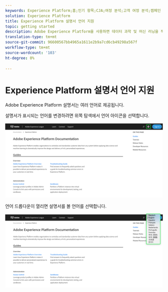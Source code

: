 ```yaml
---
keywords: Experience Platform;홈;인기 항목;CJA;여정 분석;고객 여정 분석;캠페인 통합 운영;고객 여정;여정;여정 통합 운영;기능;지역
solution: Experience Platform
title: Experience Platform 설명서 언어 지원
topic: getting started
description: Adobe Experience Platform을 사용하면 데이터 과학 및 머신 러닝을 적용하기 전에 고객 데이터를 중앙에서 관리하고 표준화하여 개인화된 풍부한 경험을 디자인하고 전달할 수 있습니다.
translation-type: tm+mt
source-git-commit: 96600567bb4965a1611e2b9a7cd6cb49298a567f
workflow-type: tm+mt
source-wordcount: '103'
ht-degree: 0%

---
```



# Experience Platform 설명서 언어 지원

Adobe Experience Platform 설명서는 여러 언어로 제공됩니다.

설명서가 표시되는 언어를 변경하려면 위쪽 탐색에서 언어 아이콘을 선택합니다.

![](../images/overview/documentation-language.png)

언어 드롭다운이 열리면 설명서를 볼 언어를 선택합니다.

![](../images/overview/documentation-language-select.png)